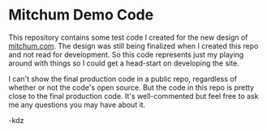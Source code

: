 # Mitchum Demo Code

This repository contains some test code I created for the new design of  [mitchum.com](http://mitchum.com "Visit mitchum.com"). The design was still being finalized when I created this repo and not read for development. So this code represents just my playing around with things so I could get a head-start on developing the site.

I can't show the final production code in a public repo, regardless of whether or not the code's open source. But the code in this repo is pretty close to the final production code.  It's well-commented but feel free to ask me any questions you may have about it.

-kdz
